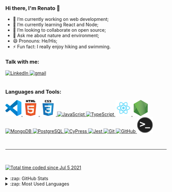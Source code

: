 ### Hi there, I'm Renato  👋

- 🔭 I’m currently working on web development;
- 🌱 I’m currently learning React and Node;
- 👯 I’m looking to collaborate on open source;
- 💬 Ask me about nature and environment;
- 😄 Pronouns: He/His;
- ⚡ Fun fact: I really enjoy hiking and swimming.



### Talk with me:
<div align="left">
  <a href="https://www.linkedin.com/in/renato-salgado-dias-b5423b1b0/">
    <img src="https://img.shields.io/badge/LinkedIn-0077B5?style=for-the-badge&logo=linkedin&logoColor=white" title="LinkedIn" />
  </a>
  
   <a href="mailto:renaato.salgado@gmail.com">
    <img src="https://img.shields.io/badge/Gmail-D14836?style=for-the-badge&logo=gmail&logoColor=white" title="gmail" />
  </a>
</div>

<br />

### Languages and Tools:

<div align="left" style="margin: auto">
  
 <a href="https://www.linkedin.com/in/renato-salgado-dias-b5423b1b0/">
    <img src="https://raw.githubusercontent.com/github/explore/80688e429a7d4ef2fca1e82350fe8e3517d3494d/topics/visual-studio-code/visual-studio-code.png"       title="Visual Studio Code" width="50em" />
  </a>
 
  <a href="https://www.linkedin.com/in/renato-salgado-dias-b5423b1b0/">
    <img src="https://raw.githubusercontent.com/github/explore/80688e429a7d4ef2fca1e82350fe8e3517d3494d/topics/html/html.png" title="HTML5" width="50em" />
  </a>
 
  <a href="https://www.linkedin.com/in/renato-salgado-dias-b5423b1b0/">
    <img src="https://raw.githubusercontent.com/github/explore/80688e429a7d4ef2fca1e82350fe8e3517d3494d/topics/css/css.png" title="CSS3" width="50em" />
  </a>
 
  <a href="https://www.linkedin.com/in/renato-salgado-dias-b5423b1b0/">
    <img src="https://raw.githubusercontent.com/jmnote/z-icons/master/svg/javascript.svg" title="JavaScript" width="50em" />
  </a>
  
  <a href="https://www.linkedin.com/in/renato-salgado-dias-b5423b1b0/">
    <img src="https://w7.pngwing.com/pngs/616/528/png-transparent-angularjs-typescript-javascript-vue-js-others-blue-angle-text-thumbnail.png" title="TypeScript" width="50em" />
  </a>
 
  <a href="https://www.linkedin.com/in/renato-salgado-dias-b5423b1b0/">
    <img src="https://raw.githubusercontent.com/github/explore/80688e429a7d4ef2fca1e82350fe8e3517d3494d/topics/react/react.png" title="React" width="50em" />
  </a>
 
  <a href="https://www.linkedin.com/in/renato-salgado-dias-b5423b1b0/">
    <img src="https://raw.githubusercontent.com/github/explore/80688e429a7d4ef2fca1e82350fe8e3517d3494d/topics/nodejs/nodejs.png" title="Node.js" width="50em" />
  </a>
  
   <a href="https://www.linkedin.com/in/renato-salgado-dias-b5423b1b0/">
    <img src="https://docs.mongodb.com/assets/favicon.ico" title="MongoDB" width="50em" />
  </a>
  
   <a href="https://www.linkedin.com/in/renato-salgado-dias-b5423b1b0/">
    <img src="https://w7.pngwing.com/pngs/567/191/png-transparent-postgresql-logo-scalable-graphics-computer-icons-open-source-svg-logo-head-snout.png" title="PostgreSQL" width="50em" />
  </a>
  
  <a href="https://www.linkedin.com/in/renato-salgado-dias-b5423b1b0/">
    <img src="https://www.svgrepo.com/show/353630/cypress.svg" title="CyPress" width="50em" />
  </a>
  
  <a href="https://www.linkedin.com/in/renato-salgado-dias-b5423b1b0/">
    <img src="https://symbols.getvecta.com/stencil_85/20_jest-icon.aff64ab210.png" title="Jest" width="50em" />
  </a> 
  
  <a href="https://www.linkedin.com/in/renato-salgado-dias-b5423b1b0/">
    <img src="https://raw.githubusercontent.com/jmnote/z-icons/master/svg/git.svg" title="Git" width="50em" />
  </a>
 
  <a href="https://www.linkedin.com/in/renato-salgado-dias-b5423b1b0/">
    <img src="https://raw.githubusercontent.com/jmnote/z-icons/master/svg/github.svg" title="GitHub" width="50em" />
  </a>
 
  <a href="https://www.linkedin.com/in/renato-salgado-dias-b5423b1b0/">
    <img src="https://raw.githubusercontent.com/github/explore/80688e429a7d4ef2fca1e82350fe8e3517d3494d/topics/terminal/terminal.png" title="Terminal" width="50em" />
  </a>  
</div>

<br />
<br />

---

<br />
<br />

<div align="left"> 
  <a href="https://wakatime.com/@63dcc3e1-f21a-4e36-9222-c69edbfe6cb1">
    <img src="https://wakatime.com/badge/user/63dcc3e1-f21a-4e36-9222-c69edbfe6cb1.svg?style=for-the-badge" title="Total time coded since Jul 5 2021" />
  </a>
</div>

<br />

<details>
  <summary>:zap: GitHub Stats</summary>

  <img align="left" alt="Renato's GitHub Stats" src="https://github-readme-stats.vercel.app/api?username=renaatosalgado&show_icons=true&hide_border=true" />

</details>

<details>
  <summary>:zap: Most Used Languages</summary>

<img align="left" alt="Renato's GitHub Top Languages" src="https://github-readme-stats.vercel.app/api/top-langs/?username=renaatosalgado" />

</details>
